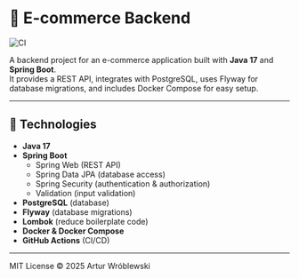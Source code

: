 # 🛒 E-commerce Backend

![CI](https://github.com/ArWro/ecommerce-backend/actions/workflows/ci.yml/badge.svg)

A backend project for an e-commerce application built with **Java 17** and **Spring Boot**.  
It provides a REST API, integrates with PostgreSQL, uses Flyway for database migrations, and includes Docker Compose for easy setup.

---

## 🚀 Technologies

- **Java 17**
- **Spring Boot**
  - Spring Web (REST API)
  - Spring Data JPA (database access)
  - Spring Security (authentication & authorization)
  - Validation (input validation)
- **PostgreSQL** (database)
- **Flyway** (database migrations)
- **Lombok** (reduce boilerplate code)
- **Docker & Docker Compose**
- **GitHub Actions** (CI/CD)

---

MIT License © 2025 Artur Wróblewski 